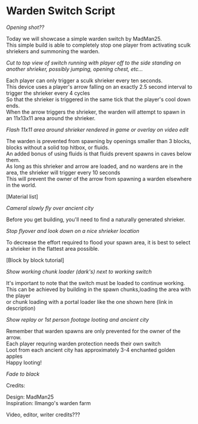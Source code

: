 # Warden Switch Script

*Opening shot??*

Today we will showcase a simple warden switch by MadMan25.  
This simple build is able to completely stop one player from activating sculk shriekers and summoning the warden.  

*Cut to top view of switch running with player off to the side standing on another shrieker, possibly jumping, opening chest, etc...*

Each player can only trigger a sculk shrieker every ten seconds.  
This device uses a player's arrow falling on an exactly 2.5 second interval to trigger the shrieker every 4 cycles  
So that the shrieker is triggered in the same tick that the player's cool down ends.  
When the arrow triggers the shrieker, the warden will attempt to spawn in an 11x13x11 area around the shrieker.

*Flash 11x11 area around shrieker rendered in game or overlay on video edit*

The warden is prevented from spawning by openings smaller than 3 blocks, blocks without a solid top hitbox, or fluids.  
An added bonus of using fluids is that fluids prevent spawns in caves below them.  
As long as this shrieker and arrow are loaded, and no wardens are in the area, the shrieker will trigger every 10 seconds  
This will prevent the owner of the arrow from spawning a warden elsewhere in the world.

[Material list]

*Cameral slowly fly over ancient city*

Before you get building, you'll need to find a naturally generated shrieker.

*Stop flyover and look down on a nice shrieker location*

To decrease the effort required to flood your spawn area, it is best to select a shrieker in the flattest area possible.

[Block by block tutorial]

*Show working chunk loader (dark's) next to working switch*

It's important to note that the switch must be loaded to continue working.<br>
This can be achieved by building in the spawn chunks,loading the area with the player<br>
or chunk loading with a portal loader like the one shown here (link in description)

*Show replay or 1st person footage looting and ancient city*

Remember that warden spawns are only prevented for the owner of the arrow.  
Each player requring warden protection needs their own switch  
Loot from each ancient city has approximately 3-4 enchanted golden apples  
Happy looting!

*Fade to black*

Credits:

Design: MadMan25  
Inspiration: Ilmango's warden farm

Video, editor, writer credits???
